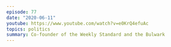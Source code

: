```yaml
---
episode: 77
date: "2020-06-11"
youtube: https://www.youtube.com/watch?v=e0KrQ4efuAc
topics: politics
summary: Co-founder of the Weekly Standard and the Bulwark
---
```

